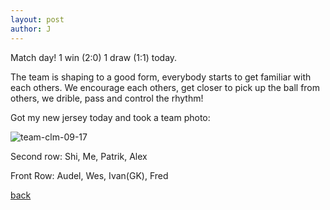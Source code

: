 ```yaml
---
layout: post
author: J
---
```


Match day! 1 win (2:0) 1 draw (1:1) today.

The team is shaping to a good form, everybody starts to get familiar with each
others. We encourage each others, get closer to pick up the ball from others,
we drible, pass and control the rhythm!

Got my new jersey today and took a team photo:

![team-clm-09-17](../../../assets/img/team-clm-09-17.jpg)

Second row: Shi, Me, Patrik, Alex

Front Row:  Audel, Wes, Ivan(GK), Fred

[back](https://yifanjiang.github.io/)
